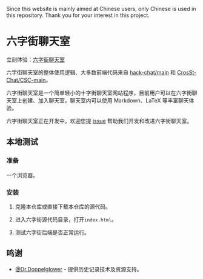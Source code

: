 Since this website is mainly aimed at Chinese users, only Chinese is used in this repository. Thank you for your interest in this project.

# 六字街聊天室

立刻体验：[六字街聊天室](https://gegdvs.github.io/6chat/)

六字街聊天室的整体使用逻辑、大多数前端代码来自 [hack-chat/main](https://github.com/hack-chat/main/) 和 [CrosSt-Chat/CSC-main](https://github.com/CrosSt-Chat/CSC-main)。

六字街聊天室是一个简单轻小的十字街聊天室网站程序，目前用户可以在六字街聊天室上创建、加入聊天室，聊天室内可以使用 Markdown、LaTeX 等丰富聊天体验。

六字街聊天室正在开发中，欢迎您提 [issue](https://github.com/geGDVS/6chat/issues) 帮助我们开发和改进六字街聊天室。

## 本地测试

### 准备

一个浏览器。

### 安装

1. 克隆本仓库或直接下载本仓库的源代码。

2. 进入六字街源代码目录，打开`index.html`。

3. 测试六字街后端是否正常运行。

## 鸣谢

- [@Dr.Doppelglower](https://github.com/Doppelganger-phi) - 提供历史记录技术及资源支持。

